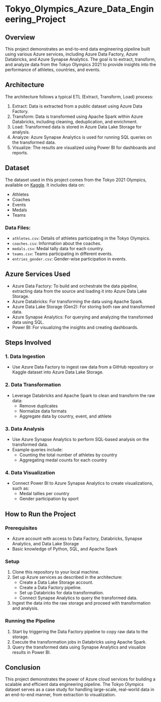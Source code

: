 # Tokyo_Olympics_Azure_Data_Engineering_Project

## Overview
This project demonstrates an end-to-end data engineering pipeline built using various Azure services, including Azure Data Factory, Azure Databricks, and Azure Synapse Analytics. The goal is to extract, transform, and analyze data from the Tokyo Olympics 2021 to provide insights into the performance of athletes, countries, and events.

## Architecture
The architecture follows a typical ETL (Extract, Transform, Load) process:
1. Extract: Data is extracted from a public dataset using Azure Data Factory.
2. Transform: Data is transformed using Apache Spark within Azure Databricks, including cleaning, deduplication, and enrichment.
3. Load: Transformed data is stored in Azure Data Lake Storage for analysis.
4. Analyze: Azure Synapse Analytics is used for running SQL queries on the transformed data.
5. Visualize: The results are visualized using Power BI for dashboards and reports.

## Dataset
The dataset used in this project comes from the Tokyo 2021 Olympics, available on [Kaggle](https://www.kaggle.com). It includes data on:
- Athletes
- Coaches
- Events
- Medals
- Teams

### Data Files:
- `athletes.csv`: Details of athletes participating in the Tokyo Olympics.
- `coaches.csv`: Information about the coaches.
- `medals.csv`: Medal tally data for each country.
- `teams.csv`: Teams participating in different events.
- `entries_gender.csv`: Gender-wise participation in events.

## Azure Services Used
- Azure Data Factory: To build and orchestrate the data pipeline, extracting data from the source and loading it into Azure Data Lake Storage.
- Azure Databricks: For transforming the data using Apache Spark.
- Azure Data Lake Storage (Gen2): For storing both raw and transformed data.
- Azure Synapse Analytics: For querying and analyzing the transformed data using SQL.
- Power BI: For visualizing the insights and creating dashboards.

## Steps Involved
### 1. Data Ingestion
- Use Azure Data Factory to ingest raw data from a GitHub repository or Kaggle dataset into Azure Data Lake Storage.

### 2. Data Transformation
- Leverage Databricks and Apache Spark to clean and transform the raw data:
    - Remove duplicates
    - Normalize data formats
    - Aggregate data by country, event, and athlete

### 3. Data Analysis
- Use Azure Synapse Analytics to perform SQL-based analysis on the transformed data.
- Example queries include:
    - Counting the total number of athletes by country
    - Aggregating medal counts for each country

### 4. Data Visualization
- Connect Power BI to Azure Synapse Analytics to create visualizations, such as:
    - Medal tallies per country
    - Gender participation by sport

## How to Run the Project
### Prerequisites
- Azure account with access to Data Factory, Databricks, Synapse Analytics, and Data Lake Storage
- Basic knowledge of Python, SQL, and Apache Spark

### Setup
1. Clone this repository to your local machine.
2. Set up Azure services as described in the architecture:
    - Create a Data Lake Storage account.
    - Create a Data Factory pipeline.
    - Set up Databricks for data transformation.
    - Connect Synapse Analytics to query the transformed data.
3. Ingest the data into the raw storage and proceed with transformation and analysis.

### Running the Pipeline
1. Start by triggering the Data Factory pipeline to copy raw data to the storage.
2. Execute the transformation jobs in Databricks using Apache Spark.
3. Query the transformed data using Synapse Analytics and visualize results in Power BI.

## Conclusion
This project demonstrates the power of Azure cloud services for building a scalable and efficient data engineering pipeline. The Tokyo Olympics dataset serves as a case study for handling large-scale, real-world data in an end-to-end manner, from extraction to visualization.

